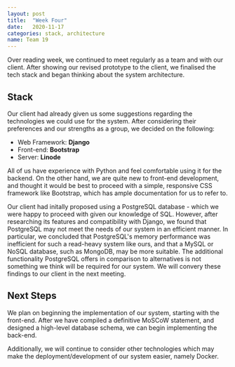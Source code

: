 ```yaml
---
layout: post
title:  "Week Four"
date:   2020-11-17
categories: stack, architecture
name: Team 19
---
```


Over reading week, we continued to meet regularly as a team and with our client.
After showing our revised prototype to the client, we finalised the tech stack and began thinking about the system architecture.

## Stack

Our client had already given us some suggestions regarding the technologies we could use for the system. After considering their preferences and our strengths as a group, we decided on the following:

- Web Framework: **Django**
- Front-end: **Bootstrap**
- Server: **Linode**

All of us have experience with Python and feel comfortable using it for the backend.
On the other hand, we are quite new to front-end development, and thought it would be best to proceed with a simple, responsive CSS framework like Bootstrap, which has ample documentation for us to refer to.

Our client had initally proposed using a PostgreSQL database - which we were happy to proceed with given our knowledge of SQL. However, after researching its features and compatibility with Django, we found that PostgreSQL may not meet the needs of our system in an efficient manner. In particular, we concluded that PostgreSQL's memory performance was inefficient for such a read-heavy system like ours, and that a MySQL or NoSQL database, such as MongoDB, may be more suitable. The additional functionality PostgreSQL offers in comparison to alternatives is not something we think will be required for our system. We will convery these findings to our client in the next meeting.

## Next Steps

We plan on beginning the implementation of our system, starting with the front-end. After we have compiled a definitive MoSCoW statement, and designed a high-level database schema, we can begin implementing the back-end.

Additionally, we will continue to consider other technologies which may make the deployment/development of our system easier, namely Docker.